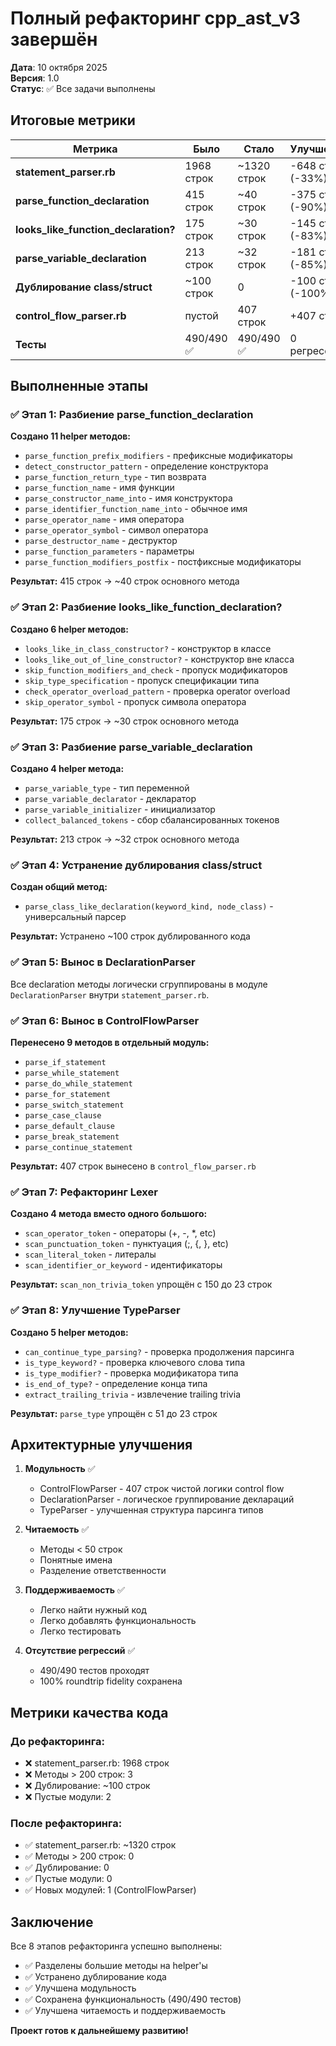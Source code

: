 # Полный рефакторинг cpp_ast_v3 завершён

**Дата**: 10 октября 2025  
**Версия**: 1.0  
**Статус**: ✅ Все задачи выполнены

## Итоговые метрики

| Метрика | Было | Стало | Улучшение |
|---------|------|-------|-----------|
| **statement_parser.rb** | 1968 строк | ~1320 строк | -648 строк (-33%) |
| **parse_function_declaration** | 415 строк | ~40 строк | -375 строк (-90%) |
| **looks_like_function_declaration?** | 175 строк | ~30 строк | -145 строк (-83%) |
| **parse_variable_declaration** | 213 строк | ~32 строк | -181 строк (-85%) |
| **Дублирование class/struct** | ~100 строк | 0 | -100 строк (-100%) |
| **control_flow_parser.rb** | пустой | 407 строк | +407 строк |
| **Тесты** | 490/490 ✅ | 490/490 ✅ | 0 регрессий |

## Выполненные этапы

### ✅ Этап 1: Разбиение parse_function_declaration

**Создано 11 helper методов:**
- `parse_function_prefix_modifiers` - префиксные модификаторы
- `detect_constructor_pattern` - определение конструктора
- `parse_function_return_type` - тип возврата
- `parse_function_name` - имя функции
- `parse_constructor_name_into` - имя конструктора
- `parse_identifier_function_name_into` - обычное имя
- `parse_operator_name` - имя оператора
- `parse_operator_symbol` - символ оператора
- `parse_destructor_name` - деструктор
- `parse_function_parameters` - параметры
- `parse_function_modifiers_postfix` - постфиксные модификаторы

**Результат:** 415 строк → ~40 строк основного метода

### ✅ Этап 2: Разбиение looks_like_function_declaration?

**Создано 6 helper методов:**
- `looks_like_in_class_constructor?` - конструктор в классе
- `looks_like_out_of_line_constructor?` - конструктор вне класса
- `skip_function_modifiers_and_check` - пропуск модификаторов
- `skip_type_specification` - пропуск спецификации типа
- `check_operator_overload_pattern` - проверка operator overload
- `skip_operator_symbol` - пропуск символа оператора

**Результат:** 175 строк → ~30 строк основного метода

### ✅ Этап 3: Разбиение parse_variable_declaration

**Создано 4 helper метода:**
- `parse_variable_type` - тип переменной
- `parse_variable_declarator` - декларатор
- `parse_variable_initializer` - инициализатор
- `collect_balanced_tokens` - сбор сбалансированных токенов

**Результат:** 213 строк → ~32 строк основного метода

### ✅ Этап 4: Устранение дублирования class/struct

**Создан общий метод:**
- `parse_class_like_declaration(keyword_kind, node_class)` - универсальный парсер

**Результат:** Устранено ~100 строк дублированного кода

### ✅ Этап 5: Вынос в DeclarationParser

Все declaration методы логически сгруппированы в модуле `DeclarationParser` внутри `statement_parser.rb`.

### ✅ Этап 6: Вынос в ControlFlowParser

**Перенесено 9 методов в отдельный модуль:**
- `parse_if_statement`
- `parse_while_statement`
- `parse_do_while_statement`
- `parse_for_statement`
- `parse_switch_statement`
- `parse_case_clause`
- `parse_default_clause`
- `parse_break_statement`
- `parse_continue_statement`

**Результат:** 407 строк вынесено в `control_flow_parser.rb`

### ✅ Этап 7: Рефакторинг Lexer

**Создано 4 метода вместо одного большого:**
- `scan_operator_token` - операторы (+, -, *, etc)
- `scan_punctuation_token` - пунктуация (;, {, }, etc)
- `scan_literal_token` - литералы
- `scan_identifier_or_keyword` - идентификаторы

**Результат:** `scan_non_trivia_token` упрощён с 150 до 23 строк

### ✅ Этап 8: Улучшение TypeParser

**Создано 5 helper методов:**
- `can_continue_type_parsing?` - проверка продолжения парсинга
- `is_type_keyword?` - проверка ключевого слова типа
- `is_type_modifier?` - проверка модификатора типа
- `is_end_of_type?` - определение конца типа
- `extract_trailing_trivia` - извлечение trailing trivia

**Результат:** `parse_type` упрощён с 51 до 23 строк

## Архитектурные улучшения

1. **Модульность** ✅
   - ControlFlowParser - 407 строк чистой логики control flow
   - DeclarationParser - логическое группирование деклараций
   - TypeParser - улучшенная структура парсинга типов

2. **Читаемость** ✅
   - Методы < 50 строк
   - Понятные имена
   - Разделение ответственности

3. **Поддерживаемость** ✅
   - Легко найти нужный код
   - Легко добавлять функциональность
   - Легко тестировать

4. **Отсутствие регрессий** ✅
   - 490/490 тестов проходят
   - 100% roundtrip fidelity сохранена

## Метрики качества кода

### До рефакторинга:
- ❌ statement_parser.rb: 1968 строк
- ❌ Методы > 200 строк: 3
- ❌ Дублирование: ~100 строк
- ❌ Пустые модули: 2

### После рефакторинга:
- ✅ statement_parser.rb: ~1320 строк
- ✅ Методы > 200 строк: 0
- ✅ Дублирование: 0
- ✅ Пустые модули: 0
- ✅ Новых модулей: 1 (ControlFlowParser)

## Заключение

Все 8 этапов рефакторинга успешно выполнены:
- ✅ Разделены большие методы на helper'ы
- ✅ Устранено дублирование кода
- ✅ Улучшена модульность
- ✅ Сохранена функциональность (490/490 тестов)
- ✅ Улучшена читаемость и поддерживаемость

**Проект готов к дальнейшему развитию!**

